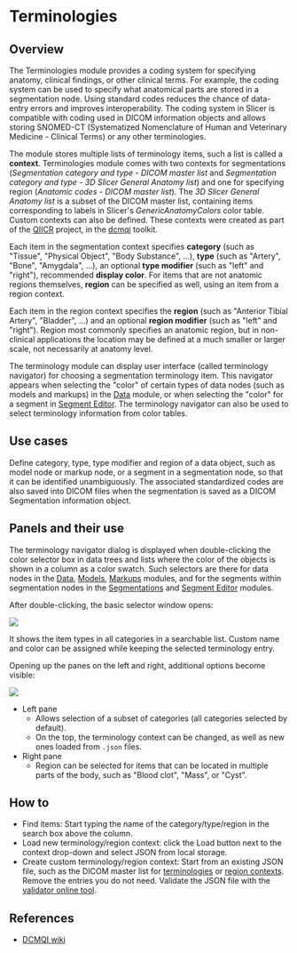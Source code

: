 # Terminologies

## Overview

The Terminologies module provides a coding system for specifying anatomy, clinical findings, or other clinical terms. For example, the coding system can be used to specify what anatomical parts are stored in a segmentation node. Using standard codes reduces the chance of data-entry errors and improves interoperability. The coding system in Slicer is compatible with coding used in DICOM information objects and allows storing SNOMED-CT (Systematized Nomenclature of Human and Veterinary Medicine - Clinical Terms) or any other terminologies.

The module stores multiple lists of terminology items, such a list is called a **context**. Terminologies module comes with two contexts for segmentations (*Segmentation category and type - DICOM master list* and *Segmentation category and type - 3D Slicer General Anatomy list*) and one for specifying region (*Anatomic codes - DICOM master list*). The *3D Slicer General Anatomy list* is a subset of the DICOM master list, containing items corresponding to labels in Slicer's *GenericAnatomyColors* color table. Custom contexts can also be defined. These contexts were created as part of the [QIICR](https://github.com/QIICR) project, in the [dcmqi](https://github.com/QIICR/dcmqi) toolkit.

Each item in the segmentation context specifies **category** (such as "Tissue", "Physical Object", "Body Substance", ...), **type** (such as "Artery", "Bone", "Amygdala", ...), an optional **type modifier** (such as "left" and "right"), recommended **display color**. For items that are not anatomic regions themselves, **region** can be specified as well, using an item from a region context.

Each item in the region context specifies the **region** (such as "Anterior Tibial Artery", "Bladder", ...) and an optional **region modifier** (such as "left" and "right"). Region most commonly specifies an anatomic region, but in non-clinical applications the location may be defined at a much smaller or larger scale, not necessarily at anatomy level.

The terminology module can display user interface (called terminology navigator) for choosing a segmentation terminology item. This navigator appears when selecting the "color" of certain types of data nodes (such as models and markups) in the [Data](data.md) module, or when selecting the "color" for a segment in [Segment Editor](segmenteditor.md). The terminology navigator can also be used to select terminology information from color tables.

## Use cases

Define category, type, type modifier and region of a data object, such as model node or markup node, or a segment in a segmentation node, so that it can be identified unambiguously. The associated standardized codes are also saved into DICOM files when the segmentation is saved as a DICOM Segmentation information object.

## Panels and their use

The terminology navigator dialog is displayed when double-clicking the color selector box in data trees and lists where the color of the objects is shown in a column as a color swatch. Such selectors are there for data nodes in the [Data](data.md), [Models](models.md), [Markups](markups.md) modules, and for the segments within segmentation nodes in the [Segmentations](segmentations.md) and [Segment Editor](segmenteditor.md) modules.

After double-clicking, the basic selector window opens:

![](https://github.com/Slicer/Slicer/releases/download/docs-resources/terminology_selector_basic.png)

It shows the item types in all categories in a searchable list. Custom name and color can be assigned while keeping the selected terminology entry.

Opening up the panes on the left and right, additional options become visible:

![](https://github.com/Slicer/Slicer/releases/download/docs-resources/terminology_selector_advanced.png)

- Left pane
  - Allows selection of a subset of categories (all categories selected by default).
  - On the top, the terminology context can be changed, as well as new ones loaded from `.json` files.
- Right pane
  - Region can be selected for items that can be located in multiple parts of the body, such as "Blood clot", "Mass", or "Cyst".

## How to

- Find items: Start typing the name of the category/type/region in the search box above the column.
- Load new terminology/region context: click the Load button next to the context drop-down and select JSON from local storage.
- Create custom terminology/region context: Start from an existing JSON file, such as the DICOM master list for [terminologies](https://github.com/Slicer/Slicer/blob/main/Modules/Loadable/Terminologies/Resources/SegmentationCategoryTypeModifier-DICOM-Master.json) or [region contexts](https://github.com/Slicer/Slicer/blob/main/Modules/Loadable/Terminologies/Resources/AnatomicRegionAndModifier-DICOM-Master.json). Remove the entries you do not need. Validate the JSON file with the [validator online tool](https://qiicr.org/dcmqi/#/validators).

## References

- [DCMQI wiki](https://github.com/QIICR/dcmqi/wiki)
